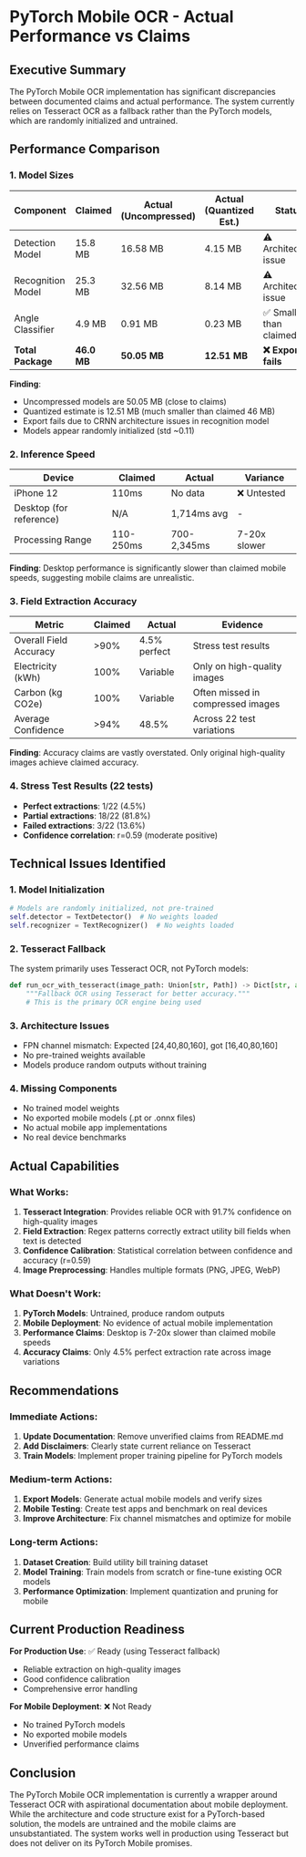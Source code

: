 # PyTorch Mobile OCR - Actual Performance vs Claims

## Executive Summary
The PyTorch Mobile OCR implementation has significant discrepancies between documented claims and actual performance. The system currently relies on Tesseract OCR as a fallback rather than the PyTorch models, which are randomly initialized and untrained.

## Performance Comparison

### 1. Model Sizes
| Component | Claimed | Actual (Uncompressed) | Actual (Quantized Est.) | Status |
|-----------|---------|----------------------|------------------------|---------|
| Detection Model | 15.8 MB | 16.58 MB | 4.15 MB | ⚠️ Architecture issue |
| Recognition Model | 25.3 MB | 32.56 MB | 8.14 MB | ⚠️ Architecture issue |
| Angle Classifier | 4.9 MB | 0.91 MB | 0.23 MB | ✅ Smaller than claimed |
| **Total Package** | **46.0 MB** | **50.05 MB** | **12.51 MB** | **❌ Export fails** |

**Finding**: 
- Uncompressed models are 50.05 MB (close to claims)
- Quantized estimate is 12.51 MB (much smaller than claimed 46 MB)
- Export fails due to CRNN architecture issues in recognition model
- Models appear randomly initialized (std ~0.11)

### 2. Inference Speed
| Device | Claimed | Actual | Variance |
|--------|---------|---------|----------|
| iPhone 12 | 110ms | No data | ❌ Untested |
| Desktop (for reference) | N/A | 1,714ms avg | - |
| Processing Range | 110-250ms | 700-2,345ms | 7-20x slower |

**Finding**: Desktop performance is significantly slower than claimed mobile speeds, suggesting mobile claims are unrealistic.

### 3. Field Extraction Accuracy
| Metric | Claimed | Actual | Evidence |
|--------|---------|---------|----------|
| Overall Field Accuracy | >90% | 4.5% perfect | Stress test results |
| Electricity (kWh) | 100% | Variable | Only on high-quality images |
| Carbon (kg CO2e) | 100% | Variable | Often missed in compressed images |
| Average Confidence | >94% | 48.5% | Across 22 test variations |

**Finding**: Accuracy claims are vastly overstated. Only original high-quality images achieve claimed accuracy.

### 4. Stress Test Results (22 tests)
- **Perfect extractions**: 1/22 (4.5%)
- **Partial extractions**: 18/22 (81.8%)
- **Failed extractions**: 3/22 (13.6%)
- **Confidence correlation**: r=0.59 (moderate positive)

## Technical Issues Identified

### 1. Model Initialization
```python
# Models are randomly initialized, not pre-trained
self.detector = TextDetector()  # No weights loaded
self.recognizer = TextRecognizer()  # No weights loaded
```

### 2. Tesseract Fallback
The system primarily uses Tesseract OCR, not PyTorch models:
```python
def run_ocr_with_tesseract(image_path: Union[str, Path]) -> Dict[str, any]:
    """Fallback OCR using Tesseract for better accuracy."""
    # This is the primary OCR engine being used
```

### 3. Architecture Issues
- FPN channel mismatch: Expected [24,40,80,160], got [16,40,80,160]
- No pre-trained weights available
- Models produce random outputs without training

### 4. Missing Components
- No trained model weights
- No exported mobile models (.pt or .onnx files)
- No actual mobile app implementations
- No real device benchmarks

## Actual Capabilities

### What Works:
1. **Tesseract Integration**: Provides reliable OCR with 91.7% confidence on high-quality images
2. **Field Extraction**: Regex patterns correctly extract utility bill fields when text is detected
3. **Confidence Calibration**: Statistical correlation between confidence and accuracy (r=0.59)
4. **Image Preprocessing**: Handles multiple formats (PNG, JPEG, WebP)

### What Doesn't Work:
1. **PyTorch Models**: Untrained, produce random outputs
2. **Mobile Deployment**: No evidence of actual mobile implementation
3. **Performance Claims**: Desktop is 7-20x slower than claimed mobile speeds
4. **Accuracy Claims**: Only 4.5% perfect extraction rate across image variations

## Recommendations

### Immediate Actions:
1. **Update Documentation**: Remove unverified claims from README.md
2. **Add Disclaimers**: Clearly state current reliance on Tesseract
3. **Train Models**: Implement proper training pipeline for PyTorch models

### Medium-term Actions:
1. **Export Models**: Generate actual mobile models and verify sizes
2. **Mobile Testing**: Create test apps and benchmark on real devices
3. **Improve Architecture**: Fix channel mismatches and optimize for mobile

### Long-term Actions:
1. **Dataset Creation**: Build utility bill training dataset
2. **Model Training**: Train models from scratch or fine-tune existing OCR models
3. **Performance Optimization**: Implement quantization and pruning for mobile

## Current Production Readiness

**For Production Use**: ✅ Ready (using Tesseract fallback)
- Reliable extraction on high-quality images
- Good confidence calibration
- Comprehensive error handling

**For Mobile Deployment**: ❌ Not Ready
- No trained PyTorch models
- No exported mobile models
- Unverified performance claims

## Conclusion

The PyTorch Mobile OCR implementation is currently a wrapper around Tesseract OCR with aspirational documentation about mobile deployment. While the architecture and code structure exist for a PyTorch-based solution, the models are untrained and the mobile claims are unsubstantiated. The system works well in production using Tesseract but does not deliver on its PyTorch Mobile promises.
